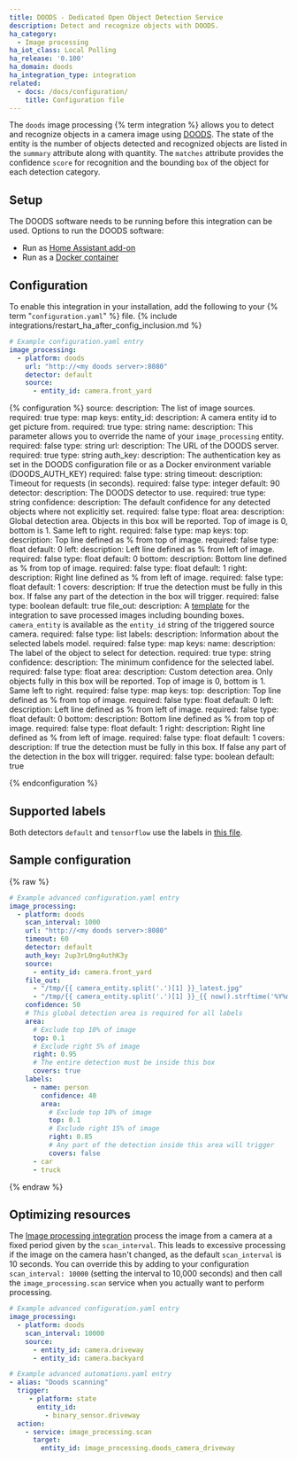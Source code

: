 ```yaml
---
title: DOODS - Dedicated Open Object Detection Service
description: Detect and recognize objects with DOODS.
ha_category:
  - Image processing
ha_iot_class: Local Polling
ha_release: '0.100'
ha_domain: doods
ha_integration_type: integration
related:
  - docs: /docs/configuration/
    title: Configuration file
---
```


The `doods` image processing {% term integration %} allows you to detect and recognize objects in a camera image using [DOODS](https://github.com/snowzach/doods/). The state of the entity is the number of objects detected and recognized objects are listed in the `summary` attribute along with quantity. The `matches` attribute provides the confidence `score` for recognition and the bounding `box` of the object for each detection category.

## Setup

The DOODS software needs to be running before this integration can be used. Options to run the DOODS software:

- Run as [Home Assistant add-on](https://github.com/snowzach/hassio-addons)
- Run as a [Docker container](https://hub.docker.com/r/snowzach/doods)

## Configuration

To enable this integration in your installation, add the following to your {% term "`configuration.yaml`" %} file.
{% include integrations/restart_ha_after_config_inclusion.md %}

```yaml
# Example configuration.yaml entry
image_processing:
  - platform: doods
    url: "http://<my doods server>:8080"
    detector: default
    source:
      - entity_id: camera.front_yard
```

{% configuration %}
source:
  description: The list of image sources.
  required: true
  type: map
  keys:
    entity_id:
      description: A camera entity id to get picture from.
      required: true
      type: string
    name:
      description: This parameter allows you to override the name of your `image_processing` entity.
      required: false
      type: string
url:
    description: The URL of the DOODS server.
    required: true
    type: string
auth_key:
    description: The authentication key as set in the DOODS configuration file or as a Docker environment variable (DOODS_AUTH_KEY)
    required: false
    type: string
timeout:
    description: Timeout for requests (in seconds).
    required: false
    type: integer
    default: 90
detector:
    description: The DOODS detector to use.
    required: true
    type: string
confidence:
    description: The default confidence for any detected objects where not explicitly set.
    required: false
    type: float
area:
    description: Global detection area. Objects in this box will be reported. Top of image is 0, bottom is 1.  Same left to right.
    required: false
    type: map
    keys:
      top:
        description: Top line defined as % from top of image.
        required: false
        type: float
        default: 0
      left:
        description: Left line defined as % from left of image.
        required: false
        type: float
        default: 0
      bottom:
        description: Bottom line defined as % from top of image.
        required: false
        type: float
        default: 1
      right:
        description: Right line defined as % from left of image.
        required: false
        type: float
        default: 1
      covers:
        description: If true the detection must be fully in this box. If false any part of the detection in the box will trigger. 
        required: false
        type: boolean
        default: true
file_out:
    description: A [template](/docs/configuration/templating/#processing-incoming-data) for the integration to save processed images including bounding boxes. `camera_entity` is available as the `entity_id` string of the triggered source camera.
    required: false
    type: list
labels:
    description: Information about the selected labels model.
    required: false
    type: map
    keys:
      name:
        description: The label of the object to select for detection.
        required: true
        type: string
      confidence:
       description: The minimum confidence for the selected label.
       required: false
       type: float
      area:
        description: Custom detection area. Only objects fully in this box will be reported. Top of image is 0, bottom is 1.  Same left to right.
        required: false
        type: map
        keys:
          top:
            description: Top line defined as % from top of image.
            required: false
            type: float
            default: 0
          left:
            description: Left line defined as % from left of image.
            required: false
            type: float
            default: 0
          bottom:
            description: Bottom line defined as % from top of image.
            required: false
            type: float
            default: 1
          right:
            description: Right line defined as % from left of image.
            required: false
            type: float
            default: 1
          covers:
            description: If true the detection must be fully in this box. If false any part of the detection in the box will trigger. 
            required: false
            type: boolean
            default: true

{% endconfiguration %}

## Supported labels

Both detectors `default` and `tensorflow` use the labels in [this file](https://raw.githubusercontent.com/amikelive/coco-labels/master/coco-labels-2014_2017.txt).

## Sample configuration

{% raw %}

```yaml
# Example advanced configuration.yaml entry
image_processing:
  - platform: doods
    scan_interval: 1000
    url: "http://<my doods server>:8080"
    timeout: 60
    detector: default
    auth_key: 2up3rL0ng4uthK3y
    source:
      - entity_id: camera.front_yard
    file_out:
      - "/tmp/{{ camera_entity.split('.')[1] }}_latest.jpg"
      - "/tmp/{{ camera_entity.split('.')[1] }}_{{ now().strftime('%Y%m%d_%H%M%S') }}.jpg"
    confidence: 50
    # This global detection area is required for all labels
    area:
      # Exclude top 10% of image
      top: 0.1
      # Exclude right 5% of image
      right: 0.95
      # The entire detection must be inside this box
      covers: true
    labels:
      - name: person
        confidence: 40
        area:
          # Exclude top 10% of image
          top: 0.1
          # Exclude right 15% of image
          right: 0.85
          # Any part of the detection inside this area will trigger
          covers: false
      - car
      - truck
```

{% endraw %}

## Optimizing resources

The [Image processing integration](/components/image_processing/) process the image from a camera at a fixed period given by the `scan_interval`. This leads to excessive processing if the image on the camera hasn't changed, as the default `scan_interval` is 10 seconds. You can override this by adding to your configuration `scan_interval: 10000` (setting the interval to 10,000 seconds) and then call the `image_processing.scan` service when you actually want to perform processing.

```yaml
# Example advanced configuration.yaml entry
image_processing:
  - platform: doods
    scan_interval: 10000
    source:
      - entity_id: camera.driveway
      - entity_id: camera.backyard
```

```yaml
# Example advanced automations.yaml entry
- alias: "Doods scanning"
  trigger:
     - platform: state
       entity_id:
         - binary_sensor.driveway
  action:
    - service: image_processing.scan
      target:
        entity_id: image_processing.doods_camera_driveway
```
